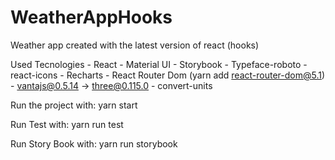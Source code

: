 # WeatherAppHooks
Weather app created with the latest version of react (hooks)


Used Tecnologies
	- React
	- Material UI
	- Storybook
	- Typeface-roboto
	- react-icons
	- Recharts
	- React Router Dom (yarn add react-router-dom@5.1)
	- vantajs@0.5.14 -> three@0.115.0
	- convert-units


Run the project with: yarn start

Run Test with: yarn run test

Run Story Book with: yarn run storybook
